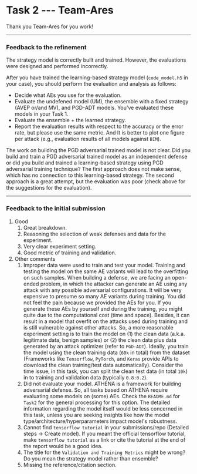 # Task 2 --- Team-Ares

Thank you Team-Ares for you work!

-------------
### Feedback to the refinement

The strategy model is correctly built and trained. However, the evaluations were designed and performed incorrectly. 

After you have trained the learning-based strategy model (``code_model.h5`` in your case), you should perform the evaluation and analysis as follows:
* Decide what AEs you use for the evaluation.
* Evaluate the undefened model (UM), the ensemble with a fixed strategy (AVEP or/and MV), and PGD-ADT models. You've evaluated these models in your Task 1.
* Evaluate the ensemble + the learned strategy.
* Report the evaluation results with respect to the accuracy or the error rate, but please use the same metric. And It is better to plot one figure per attack (e.g., evaluation results of all models against ``BIM``). 

The work on building the PGD adversarial trained model is not clear. Did you build and train a PGD adversarial trained model as an independent defense or did you build and trained a learning-based strategy using PGD adversarial training technique? The first approach does not make sense, which has no connection to this learning-based strategy. The second approach is a great attempt, but the evaluation was poor (check above for the suggestions for the evaluation).


-------------
### Feedback to the initial submission
1. Good
    1. Great breakdown.
    2. Reasoning the selection of weak defenses and data for the experiment.
    3. Very clear experiment setting.
    4. Good metric of training and validation.
2. Other comments
    1. Improper data were used to train and test your model. Training and testing the model on the same AE variants will lead to the overfitting on such samples. When building a defense, we are facing an open-ended problem, in which the attacker can generate an AE using any attack with any possible adversarial configurations. It will be very expensive to presume so many AE variants during training. You did not feel the pain because we provided the AEs for you. If you generate these AEs by yourself and during the training, you might quite due to the computational cost (time and space). Besides, it can result in a model that overfit on the attacks used during training and is still vulnerable against other attacks. So, a more reasonable experiment setting is to train the model on (1) the clean data (a.k.a. legitimate data, benign samples) or (2) the clean data plus data generated by an attack optimizer (refer to ``PGD-ADT``). Ideally, you train the model using the clean training data (``60k`` in total) from the dataset (Frameworks like ``Tensorflow``, ``PyTorch``, and ``Keras`` provide APIs to download the clean training/test data automatically). Consider the time issue, in this task, you can split the clean test data (in total ``10k``) in to training and validation data (typically ``0.8:0.2``).      
    2. Did not evaluate your model. ATHENA is a framework for building adversarial defense. So, all tasks based on ATHENA require evaluating some models on (some) AEs. Check the ``README.md`` for ``Task2`` for the general processing for this option. The detailed information regarding the model itself would be less concerned in this task, unless you are seeking insights like how the model type/architecture/hyperparameters impact model's robustness.
    3. Cannot find ``tensorflow tutorial`` in your submissions/repo (Detailed steps -> Create model). If you meant the official tensorflow tutorial, make ``tensorflow tutorial`` as a link or cite the tutorial at the end of the report would be a good idea.
    4. The title for the ``Validation and Training Metrics`` might be wrong? Do you mean the strategy model rather than ensemble?
    5. Missing the reference/citation section.
